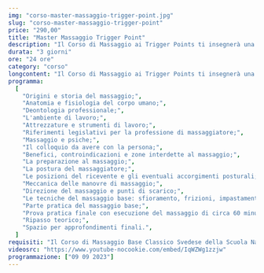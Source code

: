 ```yaml
---
img: "corso-master-massaggio-trigger-point.jpg"
slug: "corso-master-massaggio-trigger-point"
price: "290,00"
title: "Master Massaggio Trigger Point"
description: "Il Corso di Massaggio ai Trigger Points ti insegnerà una tecnica di massaggio che si basa sull’individuazione e lo scioglimento dei punti trigger, ovvero delle piccole contrazioni muscolari che provocano dolore, tensione e limitazione del movimento. I punti trigger possono essere presenti in ogni muscolo del corpo e possono essere attivi o passivi, a seconda se provocano dolore spontaneo o solo alla pressione. I punti trigger possono anche causare dolore riferito, ovvero dolore che si irradia in una zona diversa da quella dove si trova il punto trigger. Il massaggio ai trigger points consiste nell’applicare delle pressioni e delle frizioni sui punti trigger, con le dita o con degli strumenti appositi, per rilassare la fascia tesa, ripristinare il flusso sanguigno, eliminare i prodotti di scarto e ridurre il dolore. Il massaggio ai trigger points ha molti benefici: regala una sensazione di benessere, aiuta a migliorare la postura, elimina i punti di tensione e rende più attivi i muscoli, aiuta la debolezza muscolare, l’ipersensibilità e la rigidità, migliora la circolazione sanguigna nell’area del trigger point, distende la bandelletta tesa, rilassa la fascia circostante, migliora l’elasticità muscolare. Nel corso imparerai la teoria e la pratica del massaggio ai trigger points, studierai l’anatomia e la fisiologia dei muscoli e dei punti trigger, approfondirai le tecniche di individuazione e di trattamento dei punti trigger, sia attivi che passivi, sia locali che riferiti."
durata: "3 giorni"
ore: "24 ore"
category: "corso"
longcontent: "Il Corso di Massaggio ai Trigger Points ti insegnerà una tecnica di massaggio che si basa sull’individuazione e lo scioglimento dei punti trigger, ovvero delle piccole contrazioni muscolari che provocano dolore, tensione e limitazione del movimento. I punti trigger possono essere presenti in ogni muscolo del corpo e possono essere attivi o passivi, a seconda se provocano dolore spontaneo o solo alla pressione. I punti trigger possono anche causare dolore riferito, ovvero dolore che si irradia in una zona diversa da quella dove si trova il punto trigger. Il massaggio ai trigger points consiste nell’applicare delle pressioni e delle frizioni sui punti trigger, con le dita o con degli strumenti appositi, per rilassare la fascia tesa, ripristinare il flusso sanguigno, eliminare i prodotti di scarto e ridurre il dolore. Il massaggio ai trigger points ha molti benefici: regala una sensazione di benessere, aiuta a migliorare la postura, elimina i punti di tensione e rende più attivi i muscoli, aiuta la debolezza muscolare, l’ipersensibilità e la rigidità, migliora la circolazione sanguigna nell’area del trigger point, distende la bandelletta tesa, rilassa la fascia circostante, migliora l’elasticità muscolare. Nel corso imparerai la teoria e la pratica del massaggio ai trigger points, studierai l’anatomia e la fisiologia dei muscoli e dei punti trigger, approfondirai le tecniche di individuazione e di trattamento dei punti trigger, sia attivi che passivi, sia locali che riferiti."
programma:
  [
    "Origini e storia del massaggio;",
    "Anatomia e fisiologia del corpo umano;",
    "Deontologia professionale;",
    "L'ambiente di lavoro;",
    "Attrezzature e strumenti di lavoro;",
    "Riferimenti legislativi per la professione di massaggiatore;",
    "Massaggio e psiche;",
    "Il colloquio da avere con la persona;",
    "Benefici, controindicazioni e zone interdette al massaggio;",
    "La preparazione al massaggio;",
    "La postura del massaggiatore;",
    "Le posizioni del ricevente e gli eventuali accorgimenti posturali;",
    "Meccanica delle manovre di massaggio;",
    "Direzione del massaggio e punti di scarico;",
    "Le tecniche del massaggio base: sfioramento, frizioni, impastamenti, vibrazioni e percussioni in tutte le loro varianti e manovre;",
    "Parte pratica del massaggio base;",
    "Prova pratica finale con esecuzione del massaggio di circa 60 minuti;",
    "Ripasso teorico;",
    "Spazio per approfondimenti finali.",
  ]
requisiti: "Il Corso di Massaggio Base Classico Svedese della Scuola Nazionale di Massaggio Tao® è il corso per eccellenza più completo tra tutti. Esso è aperto e rivolto a chiunque, quindi non è necessario avere un'esperienza di base precedente. Il Massaggio Base Classico Svedese è particolarmente consigliato a chi non ha esperienza nelle tecniche di massaggio occidentali quali Sfioramenti, Frizioni, Impastamenti, Vibrazioni e Percussioni in tutte le loro varianti."
videosrc: "https://www.youtube-nocookie.com/embed/IqWZWg1zzjw"
programmazione: ["09 09 2023"]
---
```

